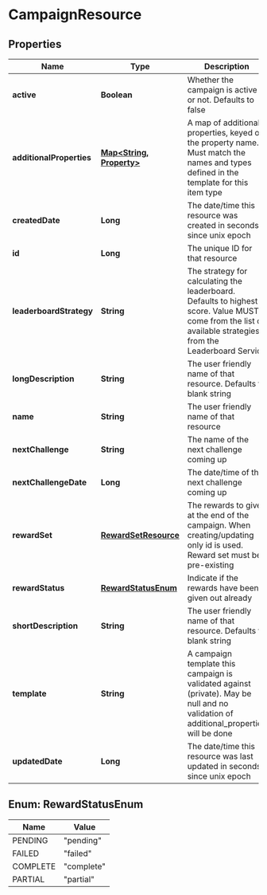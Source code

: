 
# CampaignResource

## Properties
Name | Type | Description | Notes
------------ | ------------- | ------------- | -------------
**active** | **Boolean** | Whether the campaign is active or not.  Defaults to false |  [optional]
**additionalProperties** | [**Map&lt;String, Property&gt;**](Property.md) | A map of additional properties, keyed on the property name.  Must match the names and types defined in the template for this item type |  [optional]
**createdDate** | **Long** | The date/time this resource was created in seconds since unix epoch |  [optional]
**id** | **Long** | The unique ID for that resource |  [optional]
**leaderboardStrategy** | **String** | The strategy for calculating the leaderboard. Defaults to highest score. Value MUST come from the list of available strategies from the Leaderboard Service |  [optional]
**longDescription** | **String** | The user friendly name of that resource. Defaults to blank string |  [optional]
**name** | **String** | The user friendly name of that resource | 
**nextChallenge** | **String** | The name of the next challenge coming up |  [optional]
**nextChallengeDate** | **Long** | The date/time of the next challenge coming up |  [optional]
**rewardSet** | [**RewardSetResource**](RewardSetResource.md) | The rewards to give at the end of the campaign. When creating/updating only id is used. Reward set must be pre-existing |  [optional]
**rewardStatus** | [**RewardStatusEnum**](#RewardStatusEnum) | Indicate if the rewards have been given out already |  [optional]
**shortDescription** | **String** | The user friendly name of that resource. Defaults to blank string |  [optional]
**template** | **String** | A campaign template this campaign is validated against (private). May be null and no validation of additional_properties will be done |  [optional]
**updatedDate** | **Long** | The date/time this resource was last updated in seconds since unix epoch |  [optional]


<a name="RewardStatusEnum"></a>
## Enum: RewardStatusEnum
Name | Value
---- | -----
PENDING | &quot;pending&quot;
FAILED | &quot;failed&quot;
COMPLETE | &quot;complete&quot;
PARTIAL | &quot;partial&quot;



